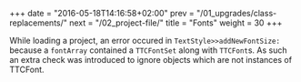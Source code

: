 +++
date = "2016-05-18T14:16:58+02:00"
prev = "/01_upgrades/class-replacements/"
next = "/02_project-file/"
title = "Fonts"
weight = 30
+++

While loading a project, an error occured in `TextStyle>>addNewFontSize:` because a `fontArray` contained a `TTCFontSet` along with `TTCFont`s. As such an extra check was introduced to ignore objects which are not instances of TTCFont.
